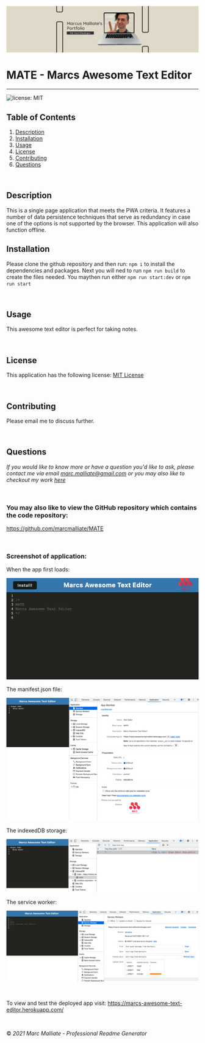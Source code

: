 ![This is the Banner](./assets/banner.jpg)

# MATE - Marcs Awesome Text Editor

---

![license: MIT](https://img.shields.io/badge/license-MIT-blue)

## Table of Contents

1.  [Description](#Description)
2.  [Installation](#Installation)
3.  [Usage](#Usage)
4.  [License](#License)
5.  [Contributing](#Contributing)
6.  [Questions](#Questions)

<br />

## Description

This is a single page application that meets the PWA criteria. It features a number of data persistence techniques that serve as redundancy in case one of the options is not supported by the browser. This application will also function offline.
<br />

## Installation

Please clone the github repository and then run: `npm i` to install the dependencies and packages. Next you will ned to run `npm run build` to create the files needed. You maythen run either `npm run start:dev` or `npm run start`

 <br />

## Usage

This awesome text editor is perfect for taking notes.

<br />

## License

This application has the following license:
[MIT License](https://opensource.org/licenses/MIT)

<br />

## Contributing

Please email me to discuss further.

<br />

## Questions

_If you would like to know more or have a question you'd like to ask, please contact me via email marc.malliate@gmail.com or you may also like to checkout my work [here](https://github.com/marcmalliate)_

<br />

### You may also like to view the GitHub repository which contains the code repository:

https://github.com/marcmalliate/MATE

<br />

### Screenshot of application:

When the app first loads:

![This is the result of the MATE](./assets/1.png)

The manifest.json file:

![This is the result of the manifest.json file](./assets/2.png)

The indexedDB storage:

![This is the result of the indexedDB storage](./assets/3.png)

The service worker:

![This is the result of the service worker](./assets/4.png)

<br />

To view and test the deployed app visit: https://marcs-awesome-text-editor.herokuapp.com/

<br />

© _2021 Marc Malliate - Professional Readme Generator_
